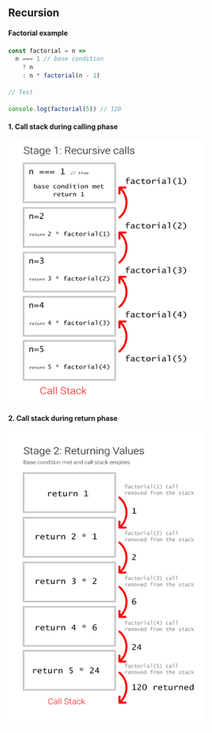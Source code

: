 ## Recursion

#### Factorial example

```js
const factorial = n =>
  n === 1 // base condition
    ? n
    : n * factorial(n - 1)

// Test

console.log(factorial(5)) // 120
```

#### 1. Call stack during calling phase
<img
  src='../../../images/factorial-stage-01.png'
  alt='factorial during calling stage'
  width='400'
/>
<br>
#### 2. Call stack during return phase
<img
  src='../../../images/factorial-stage-02.png'
  alt='factorial during return stage'
  width='400'
/>
